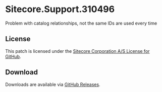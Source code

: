 # Sitecore.Support.310496
Problem with catalog relationships, not the same IDs are used every time

## License  
This patch is licensed under the [Sitecore Corporation A/S License for GitHub](https://github.com/sitecoresupport/Sitecore.Support.310496/blob/master/LICENSE).  

## Download  
Downloads are available via [GitHub Releases](https://github.com/sitecoresupport/Sitecore.Support.310496/releases).  

